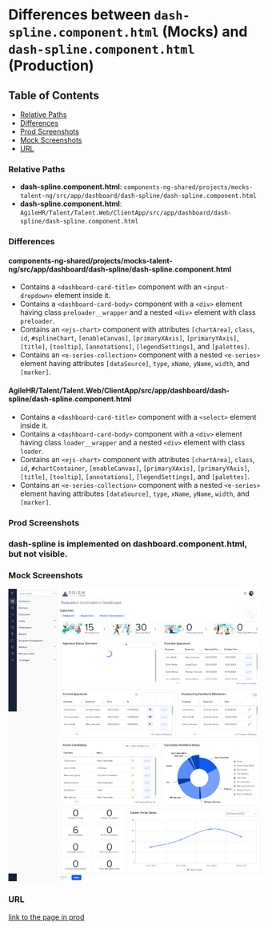 # Differences between `dash-spline.component.html` (Mocks) and `dash-spline.component.html` (Production)

## Table of Contents

-   [Relative Paths](#relative-paths)
-   [Differences](#differences)
-   [Prod Screenshots](#prod-screenshots)
-   [Mock Screenshots](#mock-screenshots)
-   [URL](#url)

### Relative Paths

-   **dash-spline.component.html**: `components-ng-shared/projects/mocks-talent-ng/src/app/dashboard/dash-spline/dash-spline.component.html`
-   **dash-spline.component.html**: `AgileHR/Talent/Talent.Web/ClientApp/src/app/dashboard/dash-spline/dash-spline.component.html`

### Differences

#### components-ng-shared/projects/mocks-talent-ng/src/app/dashboard/dash-spline/dash-spline.component.html

-   Contains a `<dashboard-card-title>` component with an `<input-dropdown>` element inside it.
-   Contains a `<dashboard-card-body>` component with a `<div>` element having class `preloader__wrapper` and a nested `<div>` element with class `preloader`.
-   Contains an `<ejs-chart>` component with attributes `[chartArea]`, `class`, `id`, `#splineChart`, `[enableCanvas]`, `[primaryXAxis]`, `[primaryYAxis]`, `[title]`, `[tooltip]`, `[annotations]`, `[legendSettings]`, and `[palettes]`.
-   Contains an `<e-series-collection>` component with a nested `<e-series>` element having attributes `[dataSource]`, `type`, `xName`, `yName`, `width`, and `[marker]`.

#### AgileHR/Talent/Talent.Web/ClientApp/src/app/dashboard/dash-spline/dash-spline.component.html

-   Contains a `<dashboard-card-title>` component with a `<select>` element inside it.
-   Contains a `<dashboard-card-body>` component with a `<div>` element having class `loader__wrapper` and a nested `<div>` element with class `loader`.
-   Contains an `<ejs-chart>` component with attributes `[chartArea]`, `class`, `id`, `#chartContainer`, `[enableCanvas]`, `[primaryXAxis]`, `[primaryYAxis]`, `[title]`, `[tooltip]`, `[annotations]`, `[legendSettings]`, and `[palettes]`.
-   Contains an `<e-series-collection>` component with a nested `<e-series>` element having attributes `[dataSource]`, `type`, `xName`, `yName`, `width`, and `[marker]`.

### Prod Screenshots

### dash-spline is implemented on dashboard.component.html, but not visible.

### Mock Screenshots

![Mock Screenshot](/assets/img/dash-ac-mock.png)

### URL

[link to the page in prod](https://piedpiper.agilehr.net)

